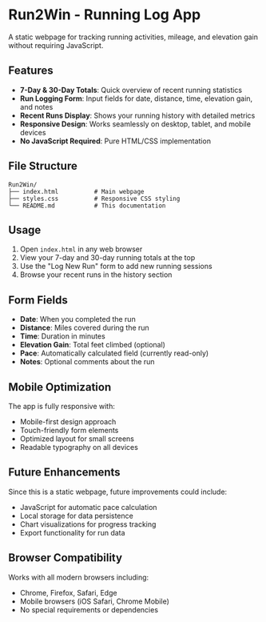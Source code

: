 # Run2Win - Running Log App

A static webpage for tracking running activities, mileage, and elevation gain without requiring JavaScript.

## Features

- **7-Day & 30-Day Totals**: Quick overview of recent running statistics
- **Run Logging Form**: Input fields for date, distance, time, elevation gain, and notes
- **Recent Runs Display**: Shows your running history with detailed metrics
- **Responsive Design**: Works seamlessly on desktop, tablet, and mobile devices
- **No JavaScript Required**: Pure HTML/CSS implementation

## File Structure

```
Run2Win/
├── index.html          # Main webpage
├── styles.css          # Responsive CSS styling
└── README.md           # This documentation
```

## Usage

1. Open `index.html` in any web browser
2. View your 7-day and 30-day running totals at the top
3. Use the "Log New Run" form to add new running sessions
4. Browse your recent runs in the history section

## Form Fields

- **Date**: When you completed the run
- **Distance**: Miles covered during the run
- **Time**: Duration in minutes
- **Elevation Gain**: Total feet climbed (optional)
- **Pace**: Automatically calculated field (currently read-only)
- **Notes**: Optional comments about the run

## Mobile Optimization

The app is fully responsive with:
- Mobile-first design approach
- Touch-friendly form elements
- Optimized layout for small screens
- Readable typography on all devices

## Future Enhancements

Since this is a static webpage, future improvements could include:
- JavaScript for automatic pace calculation
- Local storage for data persistence
- Chart visualizations for progress tracking
- Export functionality for run data

## Browser Compatibility

Works with all modern browsers including:
- Chrome, Firefox, Safari, Edge
- Mobile browsers (iOS Safari, Chrome Mobile)
- No special requirements or dependencies
